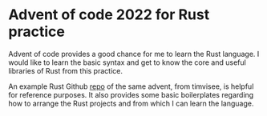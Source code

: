 # Advent of code 2022 for Rust practice

Advent of code provides a good chance for me to learn the Rust language. I would like to learn the basic syntax and get to know the core and useful libraries of Rust from this practice.

An example Rust Github [repo](https://github.com/timvisee/advent-of-code-2022/tree/master) of the same advent, from timvisee, is helpful for reference purposes. It also provides some basic boilerplates regarding how to arrange the Rust projects and from which I can learn the language.
